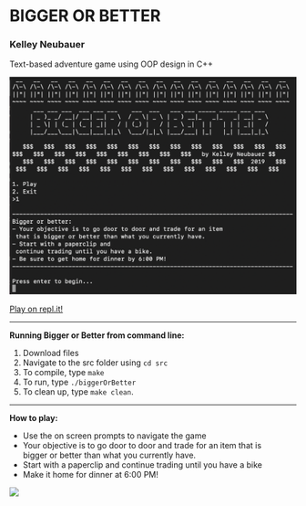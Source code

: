 # BIGGER OR BETTER

### Kelley Neubauer

 Text-based adventure game using OOP design in C++

 <img src="/img/biggerOrBetter_title.png" width="600">
 
 [Play on repl.it!](https://repl.it/@kelleyneubauer/bigger-or-better)

---

**Running Bigger or Better from command line:**

1. Download files
2. Navigate to the src folder using `cd src`
2. To compile, type `make`
3. To run, type `./biggerOrBetter`
4. To clean up, type `make clean`.

---

**How to play:**

- Use the on screen prompts to navigate the game
- Your objective is to go door to door and trade for an item that is\
	bigger or better than what you currently have.
- Start with a paperclip and continue trading until you have a bike
- Make it home for dinner at 6:00 PM!

 <img src="/img/biggerOrBetter.gif" width="600">

